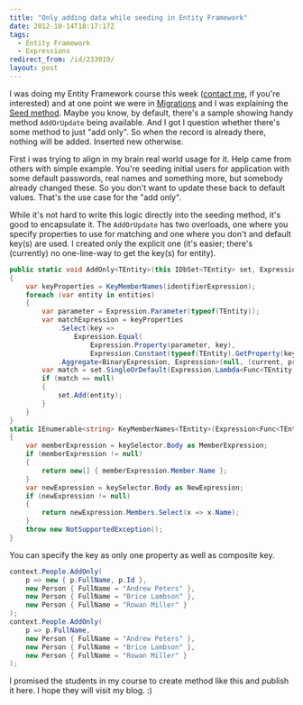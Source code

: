```yaml
---
title: "Only adding data while seeding in Entity Framework"
date: 2012-10-14T18:17:17Z
tags:
  - Entity Framework
  - Expressions
redirect_from: /id/233019/
layout: post
---
```

I was doing my Entity Framework course this week ([contact me][1], if you're interested) and at one point we were in [Migrations][2] and I was explaining the [Seed method][3]. Maybe you know, by default, there's a sample showing handy method `AddOrUpdate` being available. And I got I question whether there's some method to just "add only". So when the record is already there, nothing will be added. Inserted new otherwise.

First i was trying to align in my brain real world usage for it. Help came from others with simple example. You're seeding initial users for application with some default passwords, real names and something more, but somebody already changed these. So you don't want to update these back to default values. That's the use case for the "add only".

While it's not hard to write this logic directly into the seeding method, it's good to encapsulate it. The `AddOrUpdate` has two overloads, one where you specify properties to use for matching and one where you don't and default key(s) are used. I created only the explicit one (it's easier; there's (currently) no one-line-way to get the key(s) for entity).

```csharp
public static void AddOnly<TEntity>(this IDbSet<TEntity> set, Expression<Func<TEntity, object>> identifierExpression, params TEntity[] entities) where TEntity : class
{
	var keyProperties = KeyMemberNames(identifierExpression);
	foreach (var entity in entities)
	{
		var parameter = Expression.Parameter(typeof(TEntity));
		var matchExpression = keyProperties
			.Select(key =>
				Expression.Equal(
					Expression.Property(parameter, key),
					Expression.Constant(typeof(TEntity).GetProperty(key).GetValue(entity, null))))
			.Aggregate<BinaryExpression, Expression>(null, (current, predicate) => (current == null) ? predicate : Expression.AndAlso(current, predicate));
		var match = set.SingleOrDefault(Expression.Lambda<Func<TEntity, bool>>(matchExpression, new[] { parameter }));
		if (match == null)
		{
			set.Add(entity);
		}
	}
}
static IEnumerable<string> KeyMemberNames<TEntity>(Expression<Func<TEntity, object>> keySelector)
{
	var memberExpression = keySelector.Body as MemberExpression;
	if (memberExpression != null)
	{
		return new[] { memberExpression.Member.Name };
	}
	var newExpression = keySelector.Body as NewExpression;
	if (newExpression != null)
	{
		return newExpression.Members.Select(x => x.Name);
	}
	throw new NotSupportedException();
}
```

You can specify the key as only one property as well as composite key.

```csharp
context.People.AddOnly(
	p => new { p.FullName, p.Id },
	new Person { FullName = "Andrew Peters" },
	new Person { FullName = "Brice Lambson" },
	new Person { FullName = "Rowan Miller" }
);
context.People.AddOnly(
	p => p.FullName,
	new Person { FullName = "Andrew Peters" },
	new Person { FullName = "Brice Lambson" },
	new Person { FullName = "Rowan Miller" }
);
```

I promised the students in my course to create method like this and publish it here. I hope they will visit my blog. :)

[1]: /about/
[2]: http://msdn.microsoft.com/en-us/library/cc716791.aspx
[3]: http://msdn.microsoft.com/en-us/library/hh829453(v=vs.103).aspx